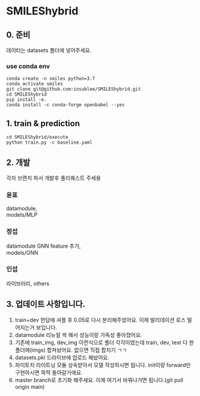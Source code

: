 # SMILEShybrid
## 0. 준비
데이터는 datasets 폴더에 넣어주세요.

### use conda env
```
conda create -n smiles python=3.7
conda activate smiles
git clone git@github.com:insublee/SMILEShybrid.git
cd SMILEShybrid
pip install -e.
conda install -c conda-forge openbabel --yes
```

## 1. train & prediction
```
cd SMILEShybrid/execute
python train.py -c baseline.yaml
```
## 2. 개발
각자 브랜치 파서 개발후 풀리퀘스트 주세용
### 윤표
datamodule,  
models/MLP
### 정섭
datamodule GNN feature 추가,  
models/GNN
### 인섭
라이브러리, others
## 3. 업데이트 사항입니다. 
1. train+dev 한담에 셔플 후 0.05로 다시 분리해주었어요. 이제 발리데이션 로스 떨어지는거 보입니다.
2. datamodule 리뉴얼 싹 해서 성능이랑 가독성 좋아졌어요.
3. 기존에 train_img, dev_img 이런식으로 폴더 각각이였는데 train, dev, test 다 한 폴더에(imgs) 합쳐놨어요. 없으면 직접 합치기 ㄱㄱ
4. datasets.pkl 드라이브에 업로드 해놨어요.
5. 파이토치 라이트닝 모듈 상속받아서 모델 작성하시면 됩니다. init이랑 forward만 구현하시면 뚝딱 돌아갈거에요.
6. master branch로 초기화 해주세요. 이제 여기서 바꿔나가면 됩니다.(git pull origin main)
